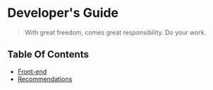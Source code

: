 # Developer's Guide

> With great freedom, comes great responsibility. Do your work.

## Table Of Contents
* [Front-end](frontend/README.md)
* [Recommendations](/recommendations/README.md)